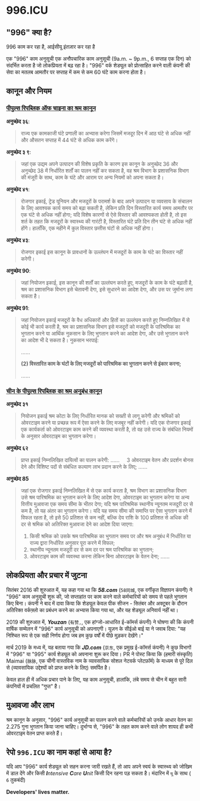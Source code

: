 996.ICU
===

## "996" क्या है?
996 काम कर रहा है, आईसीयू इंतज़ार कर रहा है

एक "996" काम अनुसूची एक अनौपचारिक काम अनुसूची (9a.m. ~ 9p.m., 6 सप्ताह एक दिन) को संदर्भित करता है जो लोकप्रियता में बढ़ रहा है।
"996" वर्क शेड्यूल को प्रोत्साहित करने वाली कंपनी की सेवा का मतलब आमतौर पर सप्ताह में कम से कम 60 घंटे काम करना होता है।

## कानून और नियम
### [पीपुल्स रिपब्लिक ऑफ चाइना का श्रम कानून](http://english.gov.cn/archive/laws_regulations/2014/08/23/content_281474983042473.htm)

**अनुच्छेद ३६**:
> राज्य एक कामकाजी घंटे प्रणाली का अभ्यास करेगा जिसमें मजदूर दिन में आठ घंटे से अधिक नहीं और औसतन सप्ताह में 44 घंटे से अधिक काम करेंगे।

**अनुच्छेद ३ ९**:
> जहां एक उद्यम अपने उत्पादन की विशेष प्रकृति के कारण इस कानून के अनुच्छेद 36 और अनुच्छेद 38 में निर्धारित शर्तों का पालन नहीं कर सकता है, वह श्रम विभाग के प्रशासनिक विभाग की मंजूरी के साथ, काम के घंटे और आराम पर अन्य नियमों को अपना सकता है।

**अनुच्छेद ४१**:
> रोजगार इकाई, ट्रेड यूनियन और मजदूरों के परामर्श के बाद अपने उत्पादन या व्यवसाय के संचालन के लिए आवश्यक कार्य समय को बढ़ा सकती है, लेकिन प्रति दिन विस्तारित कार्य समय आमतौर पर एक घंटे से अधिक नहीं होगा; यदि विशेष कारणों से ऐसे विस्तार की आवश्यकता होती है, तो इस शर्त के तहत कि मजदूरों के स्वास्थ्य की गारंटी है, विस्तारित घंटे प्रति दिन तीन घंटे से अधिक नहीं होंगे। हालाँकि, एक महीने में कुल विस्तार छत्तीस घंटों से अधिक नहीं होगा।

**अनुच्छेद ४३**:
> रोजगार इकाई इस कानून के प्रावधानों के उल्लंघन में मजदूरों के काम के घंटे का विस्तार नहीं करेगी।

**अनुच्छेद 90**:
> जहां नियोजन इकाई, इस कानून की शर्तों का उल्लंघन करते हुए, मजदूरों के काम के घंटे बढ़ाती है, श्रम का प्रशासनिक विभाग इसे चेतावनी देगा, इसे सुधारने का आदेश देगा, और उस पर जुर्माना लगा सकता है।

**अनुच्छेद 91**:
> जहां नियोजन इकाई मजदूरों के वैध अधिकारों और हितों का उल्लंघन करते हुए निम्नलिखित में से कोई भी कार्य करती है, श्रम का प्रशासनिक विभाग इसे मजदूरों को मजदूरी के पारिश्रमिक का भुगतान करने या आर्थिक नुकसान के लिए भुगतान करने का आदेश देगा, और उसे भुगतान करने का आदेश भी दे सकता है। नुकसान भरपाई:
>
> ……
>
> __(2) विस्तारित काम के घंटों के लिए मजदूरों को पारिश्रमिक का भुगतान करने से इंकार करना;__
>
> ……

### [चीन के पीपुल्स रिपब्लिक का श्रम अनुबंध कानून](http://english.gov.cn/archive/laws_regulations/2014/08/23/content_281474983042501.htm)

**अनुच्छेद ३१**
> नियोजन इकाई श्रम कोटा के लिए निर्धारित मानक को सख्ती से लागू करेगी और श्रमिकों को ओवरटाइम करने या प्रच्छन्न रूप में ऐसा करने के लिए मजबूर नहीं करेगी। यदि एक रोजगार इकाई एक कार्यकर्ता को ओवरटाइम काम करने की व्यवस्था करती है, तो वह उसे राज्य के संबंधित नियमों के अनुसार ओवरटाइम का भुगतान करेगा।

**अनुच्छेद ६२**
> प्राप्त इकाई निम्नलिखित दायित्वों का पालन करेगी:
> ......
> &nbsp;&nbsp;&nbsp;&nbsp;3 ओवरटाइम वेतन और प्रदर्शन बोनस देने और विशिष्ट पदों से संबंधित कल्याण लाभ प्रदान करने के लिए;
> ......

**अनुच्छेद 85**
> जहां एक रोजगार इकाई निम्नलिखित में से एक कार्य करता है, श्रम विभाग का प्रशासनिक विभाग उसे श्रम पारिश्रमिक का भुगतान करने के लिए आदेश देगा, ओवरटाइम का भुगतान करेगा या अन्य वित्तीय मुआवजा एक समय सीमा के भीतर देगा; यदि श्रम पारिश्रमिक स्थानीय न्यूनतम मजदूरी दर से कम है, तो यह अंतर का भुगतान करेगा। यदि यह समय सीमा की समाप्ति पर ऐसा भुगतान करने में विफल रहता है, तो इसे 50 प्रतिशत से कम नहीं, बल्कि देय राशि के 100 प्रतिशत से अधिक की दर से श्रमिक को अतिरिक्त मुआवजा देने का आदेश दिया जाएगा:
> 1. किसी श्रमिक को उसके श्रम पारिश्रमिक का भुगतान समय पर और श्रम अनुबंध में निर्धारित या राज्य द्वारा निर्धारित अनुसार पूरा करने में विफल;
> 2. स्थानीय न्यूनतम मजदूरी दर से कम दर पर श्रम पारिश्रमिक का भुगतान;
> 3. ओवरटाइम काम की व्यवस्था करना लेकिन बिना ओवरटाइम के वेतन देना;
> ......

## लोकप्रियता और प्रचार में जुटना

सितंबर 2016 की शुरुआत में, यह कहा गया था कि __*58.com*__ (`58同城`, एक वर्गीकृत विज्ञापन कंपनी) ने "996" काम अनुसूची शुरू की, जो सप्ताहांत पर काम करने वाले कर्मचारियों को समय से पहले भुगतान किए बिना। कंपनी ने बाद में दावा किया कि शेड्यूल केवल पीक सीजन - सितंबर और अक्टूबर के दौरान अतिरिक्त वर्कफ़्लो का प्रबंधन करने का अभ्यास किया गया था, और यह शेड्यूल अनिवार्य नहीं था।

2019 की शुरुआत में, __*Youzan*__ (`有赞,`, एक हांग्जो-आधारित ई-कॉमर्स कंपनी) ने घोषणा की कि कंपनी वार्षिक सम्मेलन में "996" कार्य अनुसूची को अपनाएगी। यूज़न के सीईओ बाई या ने जवाब दिया: "यह निश्चित रूप से एक सही निर्णय होगा जब हम कुछ वर्षों में पीछे मुड़कर देखेंगे।"

मार्च 2019 के मध्य में, यह बताया गया कि __*JD.com*__ (`京东`, एक प्रमुख ई-कॉमर्स कंपनी) ने कुछ विभागों में "996" या "995" कार्य शेड्यूल को अपनाना शुरू कर दिया। PR ने पोस्ट किया कि (हमारी संस्कृति) Maimai (`脉脉`, एक चीनी वास्तविक नाम के व्यावसायिक सोशल नेटवर्क प्लेटफ़ॉर्म) के माध्यम से पूरे दिल से (व्यावसायिक उद्देश्यों को प्राप्त करने के लिए) समर्पित है।

केवल हाल ही में अधिक प्रचार पाने के लिए, यह काम अनुसूची, हालांकि, लंबे समय से चीन में बहुत सारी कंपनियों में प्रचलित "गुप्त" है।
## मुआवजा और लाभ

श्रम कानून के अनुसार, "996" कार्य अनुसूची का पालन करने वाले कर्मचारियों को उनके आधार वेतन का 2.275 गुना भुगतान किया जाना चाहिए। दुर्भाग्य से, "996" के तहत काम करने वाले लोग शायद ही कभी ओवरटाइम वेतन प्राप्त करते हैं।

## रेपो `996.ICU` का नाम कहां से आया है?

यदि आप "996" कार्य शेड्यूल को सहन करना जारी रखते हैं, तो आप अपने स्वयं के स्वास्थ्य को जोखिम में डाल देंगे और किसी _**I**ntensive **C**are **U**nit_ किसी दिन रहना पड़ सकता है। मंदारिन में `यू` के साथ (` 6` तुकबंदी)

__Developers' lives matter.__